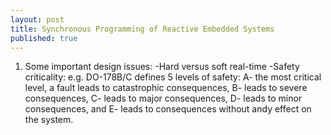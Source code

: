 ```yaml
---
layout: post
title: Synchronous Programming of Reactive Embedded Systems
published: true
---
```


1. Some important design issues:
-Hard versus soft real-time
-Safety criticality: e.g. DO-178B/C defines 5 levels of safety: 
A- the most critical level, a fault leads to catastrophic consequences, 
B- leads to severe consequences, 
C- leads to major consequences, 
D- leads to minor consequences, and 
E- leads to consequences without andy effect on the system.
